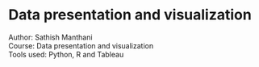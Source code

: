 # Data presentation and visualization  
 Author: Sathish Manthani  
 Course: Data presentation and visualization   
 Tools used: Python, R and Tableau
 

 
